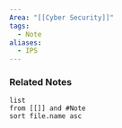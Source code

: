 ```yaml
---
Area: "[[Cyber Security]]"
tags:
  - Note
aliases:
  - IPS
---
```



### Related Notes
```dataview
list
from [[]] and #Note 
sort file.name asc
```
